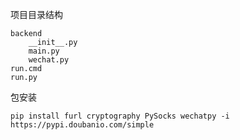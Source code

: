 项目目录结构
```
backend
    __init__.py
    main.py
    wechat.py
run.cmd
run.py
```

包安装
```
pip install furl cryptography PySocks wechatpy -i https://pypi.doubanio.com/simple
```